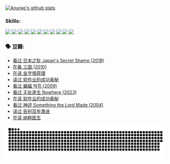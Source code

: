 
[![Anurag's github stats](https://github-readme-stats.vercel.app/api?username=w940853815)](https://github.com/anuraghazra/github-readme-stats)

### Skills:

<code><img height="32" src="https://cdn.jsdelivr.net/npm/simple-icons@v5/icons/python.svg"></code>
<code><img height="32" src="https://cdn.jsdelivr.net/npm/simple-icons@v5/icons/javascript.svg"></code>
<code><img height="32" src="https://cdn.jsdelivr.net/npm/simple-icons@v5/icons/django.svg"></code>
<code><img height="32" src="https://cdn.jsdelivr.net/npm/simple-icons@v5/icons/flask.svg"></code>
<code><img height="32" src="https://cdn.jsdelivr.net/npm/simple-icons@v5/icons/vuetify.svg"></code>
<code><img height="32" src="https://cdn.jsdelivr.net/npm/simple-icons@v5/icons/git.svg"></code>
<code><img height="32" src="https://cdn.jsdelivr.net/npm/simple-icons@v5/icons/docker.svg"></code>
<code><img height="32" src="https://cdn.jsdelivr.net/npm/simple-icons@v5/icons/postgresql.svg"></code>
<code><img height="32" src="https://cdn.jsdelivr.net/npm/simple-icons@v5/icons/elasticsearch.svg"></code>
<code><img height="32" src="https://cdn.jsdelivr.net/npm/simple-icons@v5/icons/macos.svg"></code>
<code><img height="32" src="https://cdn.jsdelivr.net/npm/simple-icons@v5/icons/linux.svg"></code>

### 🗣 豆瓣:

<!-- DOUBAN-ACTIVITIES:START -->
- [看过 日本之耻 Japan's Secret Shame‎ (2018)](https://www.douban.com/people/136069238/status/4431579101/?_i=00590649)
- [在看 三国‎ (2010)](https://www.douban.com/people/136069238/status/4430559482/?_i=00590649)
- [在读 金字塔原理](https://www.douban.com/people/136069238/status/4424812753/?_i=00590649)
- [读过 软件业的成功奥秘](https://www.douban.com/people/136069238/status/4424809958/?_i=00590649)
- [看过 蝙蝠 박쥐‎ (2009)](https://www.douban.com/people/136069238/status/4422787315/?_i=00590649)
- [看过 无处逢生 Nowhere‎ (2023)](https://www.douban.com/people/136069238/status/4416454713/?_i=00590649)
- [在读 软件业的成功奥秘](https://www.douban.com/people/136069238/status/4414815312/?_i=00590649)
- [看过 神迹 Something the Lord Made‎ (2004)](https://www.douban.com/people/136069238/status/4409691983/?_i=00590649)
- [读过 告别百年激进](https://www.douban.com/people/136069238/status/4406414036/?_i=00590649)
- [在读 纳粹医生](https://www.douban.com/people/136069238/status/4406413750/?_i=00590649)
<!-- DOUBAN-ACTIVITIES:END -->


![Snake animation](https://raw.githubusercontent.com/w940853815/w940853815/output/github-contribution-grid-snake.svg)

<!--
**w940853815/w940853815** is a ✨ _special_ ✨ repository because its `README.md` (this file) appears on your GitHub profile.

Here are some ideas to get you started:

- 🔭 I’m currently working on ...
- 🌱 I’m currently learning ...
- 👯 I’m looking to collaborate on ...
- 🤔 I’m looking for help with ...
- 💬 Ask me about ...
- 📫 How to reach me: ...
- 😄 Pronouns: ...
- ⚡ Fun fact: ...
-->
